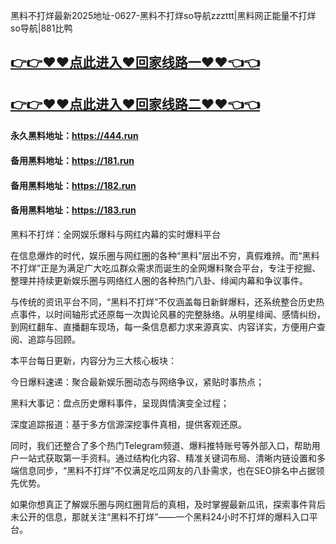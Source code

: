 黑料不打烊最新2025地址-0627-黑料不打烊so导航zzzttt|黑料网正能量不打烊so导航|881比鸭

## [👉👉♥♥点此进入♥回家线路一♥♥👈👈](https://unpkg.com/182run/index.html)
## [👉👉♥♥点此进入♥回家线路二♥♥👈👈](https://unpkg.com/182-1run/index.html)

#### 永久黑料地址：https://444.run
#### 备用黑料地址：https://181.run
#### 备用黑料地址：https://182.run
#### 备用黑料地址：https://183.run

黑料不打烊：全网娱乐爆料与网红内幕的实时爆料平台

在信息爆炸的时代，娱乐圈与网红圈的各种“黑料”层出不穷，真假难辨。而“黑料不打烊”正是为满足广大吃瓜群众需求而诞生的全网爆料聚合平台，专注于挖掘、整理并持续更新娱乐圈与网络红人圈的各种热门八卦、绯闻内幕和争议事件。

与传统的资讯平台不同，“黑料不打烊”不仅涵盖每日新鲜爆料，还系统整合历史热点事件，以时间轴形式还原每一次舆论风暴的完整脉络。从明星绯闻、感情纠纷，到网红翻车、直播翻车现场，每一条信息都力求来源真实、内容详实，方便用户查阅、追踪与回顾。

本平台每日更新，内容分为三大核心板块：

今日爆料速递：聚合最新娱乐圈动态与网络争议，紧贴时事热点；

黑料大事记：盘点历史爆料事件，呈现舆情演变全过程；

深度追踪报道：基于多方信源深挖事件真相，提供客观还原。

同时，我们还整合了多个热门Telegram频道、爆料推特账号等外部入口，帮助用户一站式获取第一手资料。通过结构化内容、精准关键词布局、清晰内链设置和多端信息同步，“黑料不打烊”不仅满足吃瓜网友的八卦需求，也在SEO排名中占据领先优势。

如果你想真正了解娱乐圈与网红圈背后的真相，及时掌握最新瓜讯，探索事件背后未公开的信息，那就关注“黑料不打烊”——一个黑料24小时不打烊的爆料入口平台。




